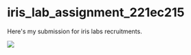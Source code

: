 # iris_lab_assignment_221ec215
Here's my submission for iris labs recruitments.

<img src="C:\Users\hebba\OneDrive\Desktop\Main (1).png">

